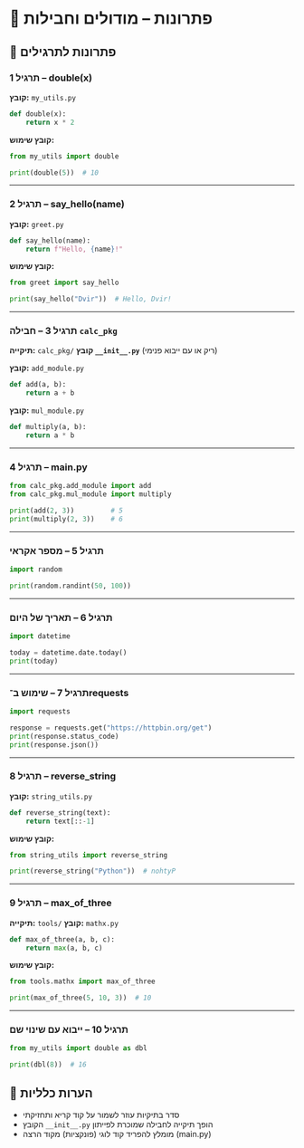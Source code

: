 # 📘 פתרונות – מודולים וחבילות

## 🧪 פתרונות לתרגילים

### תרגיל 1 – double(x)
**קובץ:** `my_utils.py`
```python
def double(x):
    return x * 2
````

**קובץ שימוש:**

```python
from my_utils import double

print(double(5))  # 10
```

---

### תרגיל 2 – say\_hello(name)

**קובץ:** `greet.py`

```python
def say_hello(name):
    return f"Hello, {name}!"
```

**קובץ שימוש:**

```python
from greet import say_hello

print(say_hello("Dvir"))  # Hello, Dvir!
```

---

### תרגיל 3 – חבילה `calc_pkg`

**תיקייה:** `calc_pkg/`
**קובץ `__init__.py`** (ריק או עם ייבוא פנימי)

**קובץ:** `add_module.py`

```python
def add(a, b):
    return a + b
```

**קובץ:** `mul_module.py`

```python
def multiply(a, b):
    return a * b
```

---

### תרגיל 4 – main.py

```python
from calc_pkg.add_module import add
from calc_pkg.mul_module import multiply

print(add(2, 3))         # 5
print(multiply(2, 3))    # 6
```

---

### תרגיל 5 – מספר אקראי

```python
import random

print(random.randint(50, 100))
```

---

### תרגיל 6 – תאריך של היום

```python
import datetime

today = datetime.date.today()
print(today)
```

---

### תרגיל 7 – שימוש ב־requests

```python
import requests

response = requests.get("https://httpbin.org/get")
print(response.status_code)
print(response.json())
```

---

### תרגיל 8 – reverse\_string

**קובץ:** `string_utils.py`

```python
def reverse_string(text):
    return text[::-1]
```

**קובץ שימוש:**

```python
from string_utils import reverse_string

print(reverse_string("Python"))  # nohtyP
```

---

### תרגיל 9 – max\_of\_three

**תיקייה:** `tools/`
**קובץ:** `mathx.py`

```python
def max_of_three(a, b, c):
    return max(a, b, c)
```

**קובץ שימוש:**

```python
from tools.mathx import max_of_three

print(max_of_three(5, 10, 3))  # 10
```

---

### תרגיל 10 – ייבוא עם שינוי שם

```python
from my_utils import double as dbl

print(dbl(8))  # 16
```

## 💬 הערות כלליות

* סדר בתיקיות עוזר לשמור על קוד קריא ותחזיקתי
* הקובץ `__init__.py` הופך תיקייה לחבילה שמוכרת לפייתון
* מומלץ להפריד קוד לוגי (פונקציות) מקוד הרצה (main.py)
